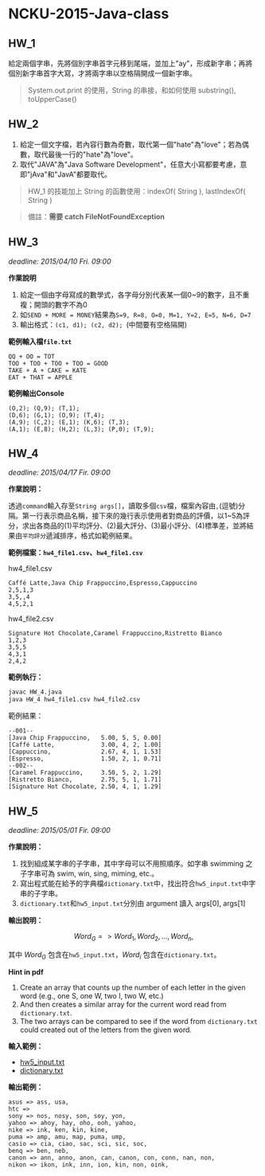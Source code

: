 # NCKU-2015-Java-class

## HW_1

給定兩個字串，先將個別字串首字元移到尾端，並加上"ay"，形成新字串；再將個別新字串首字大寫，才將兩字串以空格隔開成一個新字串。
> System.out.print 的使用，String 的串接，和如何使用 substring(), toUpperCase()

## HW_2

1. 給定一個文字檔，若內容行數為奇數，取代第一個"hate"為"love"；若為偶數，取代最後一行的"hate"為"love"。
2. 取代"JAVA"為"Java Software Development"，任意大小寫都要考慮，意即"jAva"和"JavA"都要取代。

> HW_1 的技能加上 String 的函數使用：indexOf( String ), lastIndexOf( String )

> 備註：**需要 catch FileNotFoundException**

## HW_3 

*deadline: 2015/04/10 Fri. 09:00*

**作業說明**

1. 給定一個由字母寫成的數學式，各字母分別代表某一個0~9的數字，且不重複；開頭的數字不為0
2. 如`SEND + MORE = MONEY`結果為`S=9, R=8, O=0, M=1, Y=2, E=5, N=6, D=7`
3. 輸出格式：`(c1, d1); (c2, d2); `(中間要有空格隔開)	

**範例輸入檔`file.txt`**

	QQ + OO = TOT
	TOO + TOO + TOO + TOO = GOOD
	TAKE + A + CAKE = KATE
	EAT + THAT = APPLE

**範例輸出Console**

	(O,2); (Q,9); (T,1);
	(D,6); (G,1); (O,9); (T,4);
	(A,9); (C,2); (E,1); (K,6); (T,3);
	(A,1); (E,8); (H,2); (L,3); (P,0); (T,9);

## HW_4

*deadline: 2015/04/17 Fir. 09:00*

**作業說明：**

透過`command`輸入存至`String args[]`，讀取多個`csv`檔，檔案內容由`,`(逗號)分隔。第一行表示商品名稱，接下來的幾行表示使用者對商品的評價，以1~5為評分，求出各商品的(1)平均評分、(2)最大評分、(3)最小評分、(4)標準差，並將結果由`平均評分`遞減排序，格式如範例結果。

**範例檔案：`hw4_file1.csv`、`hw4_file1.csv`**

hw4_file1.csv

	Caffé Latte,Java Chip Frappuccino,Espresso,Cappuccino
	2,5,1,3
	3,5,,4
	4,5,2,1

hw4_file2.csv

	Signature Hot Chocolate,Caramel Frappuccino,Ristretto Bianco
	1,2,3
	3,5,5
	4,3,1
	2,4,2

**範例執行：**

```bash
javac HW_4.java
java HW_4 hw4_file1.csv hw4_file2.csv
```

範例結果：

	--001--
	[Java Chip Frappuccino,   5.00, 5, 5, 0.00]
	[Caffé Latte,             3.00, 4, 2, 1.00]
	[Cappuccino,              2.67, 4, 1, 1.53]
	[Espresso,                1.50, 2, 1, 0.71]
	--002--
	[Caramel Frappuccino,     3.50, 5, 2, 1.29]
	[Ristretto Bianco,        2.75, 5, 1, 1.71]
	[Signature Hot Chocolate, 2.50, 4, 1, 1.29]

## HW_5

*deadline: 2015/05/01 Fir. 09:00*

**作業說明：**

1. 找到組成某字串的子字串，其中字母可以不用照順序。如字串 swimming 之子字串可為 swim, win, sing, miming, etc.。
2. 寫出程式能在給予的字典檔`dictionary.txt`中，找出符合`hw5_input.txt`中字串的子字串。
3. `dictionary.txt`和`hw5_input.txt`分別由 argument 讀入 args[0], args[1]

**​輸出說明：**

$$Word_{G} => Word_{1}, Word_{2}, ..., Word_{n},$$

其中 $Word_{G}$ 包含在`hw5_input.txt`，$Word_{i}$ 包含在`dictionary.txt`。

**Hint in pdf**

1. Create an array that counts up the number of each letter in the given word (e.g., one S, one W, two I, two W, etc.)
2. And then creates a similar array for the current word read from `dictionary.txt`.
3. The two arrays can be compared to see if the word from `dictionary.txt` could created out of the letters from the given word.

**輸入範例：**

- [hw5_input.txt](hw5_input.txt)
- [dictionary.txt](dictionary.txt)

**輸出範例：**

	asus => ass, usa, 
	htc => 
	sony => nos, nosy, son, soy, yon, 
	yahoo => ahoy, hay, oho, ooh, yahoo, 
	nike => ink, ken, kin, kine, 
	puma => amp, amu, map, puma, ump, 
	casio => cia, ciao, sac, sci, sic, soc, 
	benq => ben, neb, 
	canon => ann, anno, anon, can, canon, con, conn, nan, non, 
	nikon => ikon, ink, inn, ion, kin, non, oink, 


